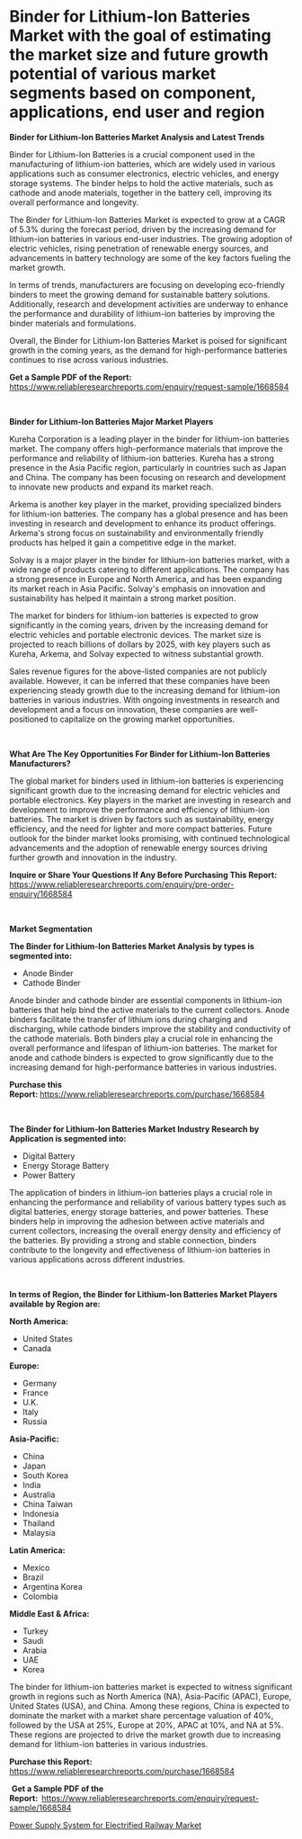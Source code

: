 <p><h1>Binder for Lithium-Ion Batteries Market with the goal of estimating the market size and future growth potential of various market segments based on component, applications, end user and region</h1></p><p><strong>Binder for Lithium-Ion Batteries Market Analysis and Latest Trends</strong></p>
<p><p>Binder for Lithium-Ion Batteries is a crucial component used in the manufacturing of lithium-ion batteries, which are widely used in various applications such as consumer electronics, electric vehicles, and energy storage systems. The binder helps to hold the active materials, such as cathode and anode materials, together in the battery cell, improving its overall performance and longevity.</p><p>The Binder for Lithium-Ion Batteries Market is expected to grow at a CAGR of 5.3% during the forecast period, driven by the increasing demand for lithium-ion batteries in various end-user industries. The growing adoption of electric vehicles, rising penetration of renewable energy sources, and advancements in battery technology are some of the key factors fueling the market growth.</p><p>In terms of trends, manufacturers are focusing on developing eco-friendly binders to meet the growing demand for sustainable battery solutions. Additionally, research and development activities are underway to enhance the performance and durability of lithium-ion batteries by improving the binder materials and formulations.</p><p>Overall, the Binder for Lithium-Ion Batteries Market is poised for significant growth in the coming years, as the demand for high-performance batteries continues to rise across various industries.</p></p>
<p><strong>Get a Sample PDF of the Report:&nbsp;</strong> <a href="https://www.reliableresearchreports.com/enquiry/request-sample/1668584">https://www.reliableresearchreports.com/enquiry/request-sample/1668584</a></p>
<p>&nbsp;</p>
<p><strong>Binder for Lithium-Ion Batteries Major Market Players</strong></p>
<p><p>Kureha Corporation is a leading player in the binder for lithium-ion batteries market. The company offers high-performance materials that improve the performance and reliability of lithium-ion batteries. Kureha has a strong presence in the Asia Pacific region, particularly in countries such as Japan and China. The company has been focusing on research and development to innovate new products and expand its market reach.</p><p>Arkema is another key player in the market, providing specialized binders for lithium-ion batteries. The company has a global presence and has been investing in research and development to enhance its product offerings. Arkema's strong focus on sustainability and environmentally friendly products has helped it gain a competitive edge in the market.</p><p>Solvay is a major player in the binder for lithium-ion batteries market, with a wide range of products catering to different applications. The company has a strong presence in Europe and North America, and has been expanding its market reach in Asia Pacific. Solvay's emphasis on innovation and sustainability has helped it maintain a strong market position.</p><p>The market for binders for lithium-ion batteries is expected to grow significantly in the coming years, driven by the increasing demand for electric vehicles and portable electronic devices. The market size is projected to reach billions of dollars by 2025, with key players such as Kureha, Arkema, and Solvay expected to witness substantial growth.</p><p>Sales revenue figures for the above-listed companies are not publicly available. However, it can be inferred that these companies have been experiencing steady growth due to the increasing demand for lithium-ion batteries in various industries. With ongoing investments in research and development and a focus on innovation, these companies are well-positioned to capitalize on the growing market opportunities.</p></p>
<p>&nbsp;</p>
<p><strong>What Are The Key Opportunities For Binder for Lithium-Ion Batteries Manufacturers?</strong></p>
<p><p>The global market for binders used in lithium-ion batteries is experiencing significant growth due to the increasing demand for electric vehicles and portable electronics. Key players in the market are investing in research and development to improve the performance and efficiency of lithium-ion batteries. The market is driven by factors such as sustainability, energy efficiency, and the need for lighter and more compact batteries. Future outlook for the binder market looks promising, with continued technological advancements and the adoption of renewable energy sources driving further growth and innovation in the industry.</p></p>
<p><strong>Inquire or Share Your Questions If Any Before Purchasing This Report:</strong> <a href="https://www.reliableresearchreports.com/enquiry/pre-order-enquiry/1668584">https://www.reliableresearchreports.com/enquiry/pre-order-enquiry/1668584</a></p>
<p>&nbsp;</p>
<p><strong>Market Segmentation</strong></p>
<p><strong>The Binder for Lithium-Ion Batteries Market Analysis by types is segmented into:</strong></p>
<p><ul><li>Anode Binder</li><li>Cathode Binder</li></ul></p>
<p><p>Anode binder and cathode binder are essential components in lithium-ion batteries that help bind the active materials to the current collectors. Anode binders facilitate the transfer of lithium ions during charging and discharging, while cathode binders improve the stability and conductivity of the cathode materials. Both binders play a crucial role in enhancing the overall performance and lifespan of lithium-ion batteries. The market for anode and cathode binders is expected to grow significantly due to the increasing demand for high-performance batteries in various industries.</p></p>
<p><strong>Purchase this Report:&nbsp;</strong><a href="https://www.reliableresearchreports.com/purchase/1668584">https://www.reliableresearchreports.com/purchase/1668584</a></p>
<p>&nbsp;</p>
<p><strong>The Binder for Lithium-Ion Batteries Market Industry Research by Application is segmented into:</strong></p>
<p><ul><li>Digital Battery</li><li>Energy Storage Battery</li><li>Power Battery</li></ul></p>
<p><p>The application of binders in lithium-ion batteries plays a crucial role in enhancing the performance and reliability of various battery types such as digital batteries, energy storage batteries, and power batteries. These binders help in improving the adhesion between active materials and current collectors, increasing the overall energy density and efficiency of the batteries. By providing a strong and stable connection, binders contribute to the longevity and effectiveness of lithium-ion batteries in various applications across different industries.</p></p>
<p>&nbsp;</p>
<p><strong>In terms of Region, the Binder for Lithium-Ion Batteries Market Players available by Region are:</strong></p>
<p>
    <p> <strong> North America: </strong>
        <ul>
            <li>United States</li>
            <li>Canada</li>
        </ul>
        </p> 
    <p> <strong> Europe: </strong>
        <ul>
            <li>Germany</li>
            <li>France</li>
            <li>U.K.</li>
            <li>Italy</li>
            <li>Russia</li>
        </ul>
        </p> 
    <p> <strong> Asia-Pacific: </strong>
        <ul>
            <li>China</li>
            <li>Japan</li>
            <li>South Korea</li>
            <li>India</li>
            <li>Australia</li>
            <li>China Taiwan</li>
            <li>Indonesia</li>
            <li>Thailand</li>
            <li>Malaysia</li>
        </ul>
        </p> 
    <p> <strong> Latin America: </strong>
        <ul>
            <li>Mexico</li>
            <li>Brazil</li>
            <li>Argentina Korea</li>
            <li>Colombia</li>
        </ul>
        </p> 
    <p> <strong> Middle East & Africa: </strong>
        <ul>
            <li>Turkey</li>
            <li>Saudi</li>
            <li>Arabia</li>
            <li>UAE</li>
            <li>Korea</li>
        </ul>
    </p>
    </p>
<p><p>The binder for lithium-ion batteries market is expected to witness significant growth in regions such as North America (NA), Asia-Pacific (APAC), Europe, United States (USA), and China. Among these regions, China is expected to dominate the market with a market share percentage valuation of 40%, followed by the USA at 25%, Europe at 20%, APAC at 10%, and NA at 5%. These regions are projected to drive the market growth due to increasing demand for lithium-ion batteries in various industries.</p></p>
<p><strong>Purchase this Report: </strong><a href="https://www.reliableresearchreports.com/purchase/1668584">https://www.reliableresearchreports.com/purchase/1668584</a></p>
<p>&nbsp;<strong>Get a Sample PDF of the Report:&nbsp;&nbsp;</strong><a href="https://www.reliableresearchreports.com/enquiry/request-sample/1668584">https://www.reliableresearchreports.com/enquiry/request-sample/1668584</a></p>
<p><strong></strong></p>
<p><p><a href="https://github.com/FassouRP/Market-Research-Report-List-4/blob/main/power-supply-system-for-electrified-railway-market.md">Power Supply System for Electrified Railway Market</a></p></p>